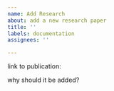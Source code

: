 ```yaml
---
name: Add Research
about: add a new research paper
title: ''
labels: documentation
assignees: ''

---
```


link to publication:

why should it be added?
